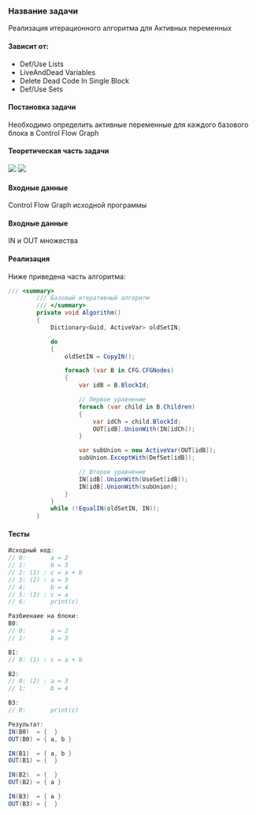 ﻿### Название задачи
Реализация итерационного алгоритма для Активных переменных

#### Зависит от:
* Def/Use Lists
* LiveAndDead Variables
* Delete Dead Code In Single Block
* Def/Use Sets
     
#### Постановка задачи
Необходимо определить активные переменные для каждого базового блока
в Control Flow Graph
     
#### Теоретическая часть задачи
![](https://image.ibb.co/c2DQ8T/1.png)
![](https://image.ibb.co/dCDxNo/1.png)

#### Входные данные
Control Flow Graph исходной программы

#### Входные данные
IN и OUT множества
     
#### Реализация 
Ниже приведена часть алгоритма:
```csharp
/// <summary>
        /// Базовый итеративный алгоритм
        /// </summary>
        private void Algorithm()
        {
            Dictionary<Guid, ActiveVar> oldSetIN;

            do
            {
                oldSetIN = CopyIN();

                foreach (var B in CFG.CFGNodes)
                {
                    var idB = B.BlockId;

                    // Первое уравнение
                    foreach (var child in B.Children)
                    {
                        var idCh = child.BlockId;
                        OUT[idB].UnionWith(IN[idCh]);
                    }

                    var subUnion = new ActiveVar(OUT[idB]);
                    subUnion.ExceptWith(DefSet[idB]);

                    // Второе уравнение
                    IN[idB].UnionWith(UseSet[idB]);
                    IN[idB].UnionWith(subUnion);
                }
            }
            while (!EqualIN(oldSetIN, IN));
		}
```
#### Тесты
```csharp
Исходный код:
// 0:       a = 2
// 1:       b = 3
// 2: (1) : c = a + b
// 3: (2) : a = 3
// 4:       b = 4
// 5: (3) : c = a
// 6:       print(c)

Разбиенаие на блоки:
B0:
// 0:       a = 2
// 1:       b = 3

B1:
// 0: (1) : c = a + b

B2: 
// 0: (2) : a = 3
// 1:       b = 4

B3:
// 0:       print(c)

Результат:
IN(B0)  = {  }
OUT(B0) = { a, b }

IN(B1)  = { a, b }
OUT(B1) = {  }

IN(B2)  = {  }
OUT(B2) = { a }

IN(B3)  = { a }
OUT(B3) = {  }
```            
